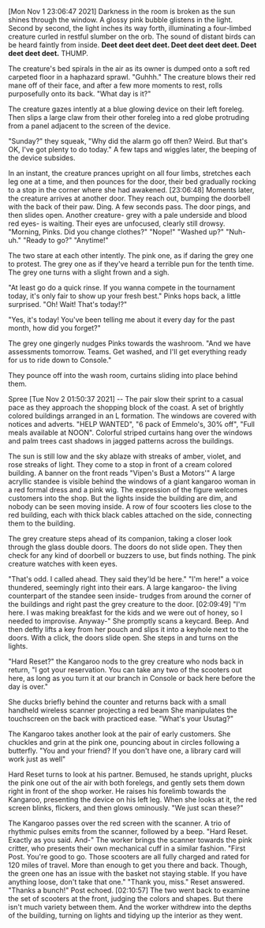 [Mon Nov  1 23:06:47 2021] Darkness in the room is broken as the sun shines through the window.  A glossy pink bubble glistens in the light.  Second by second, the light inches its way forth, illuminating a four-limbed creature curled in restful slumber on the orb. The sound of distant birds can be heard faintly from inside.
**Deet deet deet deet. Deet deet deet deet. Deet deet deet deet.**
THUMP.

The creature's bed spirals in the air as its owner is dumped onto a soft red carpeted floor in a haphazard sprawl. 
"Guhhh." The creature blows their red mane off of their face, and after a few more moments to rest, rolls purposefully onto its back. 
"What day is it?"

The creature gazes intently at a blue glowing device on their left foreleg. Then slips a large claw from their other foreleg into a red globe protruding from a panel adjacent to the screen of the device.

"Sunday?" they squeak, "Why did the alarm go off then? Weird. But that's OK, I've got plenty to do today." A few taps and wiggles later, the beeping of the device subsides. 

In an instant, the creature prances upright on all four limbs, stretches each leg one at a time, and then pounces for the door, their bed gradually rocking to a stop in the corner where she had awakened.
[23:06:48] Moments later, the creature arrives at another door. They reach out, bumping the doorbell with the back of their paw. Ding. A few seconds pass. The door pings, and then slides open. Another creature- grey with a pale underside and blood red eyes- is waiting. Their eyes are unfocused, clearly still drowsy.
"Morning, Pinks. Did you change clothes?"
"Nope!"
"Washed up?"
"Nuh-uh."
"Ready to go?"
"Anytime!"

The two stare at each other intently. The pink one, as if daring the grey one to protest. The grey one as if they've heard a terrible pun for the tenth time. The grey one turns with a slight frown and a sigh.

"At least go do a quick rinse. If you wanna compete in the tournament today, it's only fair to show up your fresh best."
Pinks hops back, a little surprised. "Oh! Wait! That's today!?"

"Yes, it's today! You've been telling me about it every day for the past month, how did you forget?"

The grey one gingerly nudges Pinks towards the washroom. 
"And we have assessments tomorrow. Teams. Get washed, and I'll get everything ready for us to ride down to Console."

They pounce off into the wash room, curtains sliding into place behind them.

Spree
[Tue Nov  2 01:50:37 2021] --
The pair slow their sprint to a casual pace as they approach the shopping block of the coast. A set of brightly colored buildings arranged in an L formation. The windows are covered with notices and adverts. "HELP WANTED", "6 pack of Emmelo's, 30% off", "Full meals available at NOON". Colorful striped curtains hang over the windows and palm trees cast shadows in jagged patterns across the buildings.

The sun is still low and the sky ablaze with streaks of amber, violet, and rose streaks of light. They come to a stop in front of a cream colored building. A banner on the front reads "Vipen's Bust a Motors'" A large acryllic standee is visible behind the windows of a giant kangaroo woman in a red formal dress and a pink wig. The expression of the figure welcomes customers into the shop. But the lights inside the building are dim, and nobody can be seen moving inside. A row of four scooters lies close to the red building, each with thick black cables attached on the side, connecting them to the building.

The grey creature steps ahead of its companion, taking a closer look through the glass double doors. The doors do not slide open. They then check for any kind of doorbell or buzzers to use, but finds nothing. The pink creature watches with keen eyes.

"That's odd. I called ahead. They said they'ld be here."
"I'm here!" a voice thundered, seemingly right into their ears. A large kangaroo- the living counterpart of the standee seen inside- trudges from around the corner of the buildings and right past the grey creature to the door.
[02:09:49] "I'm here. I was making breakfast for the kids and we were out of honey, so I needed to improvise. Anyway-"
She promptly scans a keycard. Beep. And then deftly lifts a key from her pouch and slips it into a keyhole next to the doors. With a click, the doors slide open. She steps in and turns on the lights.

"Hard Reset?" the Kangaroo nods to the grey creature who nods back in return, "I got your reservation. You can take any two of the scooters out here, as long as you turn it at our branch in Console or back here before the day is over."

She ducks briefly behind the counter and returns back with a small handheld wireless scanner projecting a red beam She manipulates the touchscreen on the back with practiced ease. "What's your Usutag?" 

The Kangaroo takes another look at the pair of early customers. She chuckles and grin at the pink one, pouncing about in circles following a butterfly. "You and your friend? If you don't have one, a library card will work just as well"

Hard Reset turns to look at his partner. Bemused, he stands upright, plucks the pink one out of the air with both forelegs, and gently sets them down right in front of the shop worker. He raises his forelimb towards the Kangaroo, presenting the device on his left leg. When she looks at it, the red screen blinks, flickers, and then glows ominously. "We just scan these?"

The Kangaroo passes over the red screen with the scanner. A trio of rhythmic pulses emits from the scanner, followed by a beep. "Hard Reset. Exactly as you said. And-"
The worker brings the scanner towards the pink critter, who presents their own mechanical cuff in a similar fashion.
"First Post. You're good to go. Those scooters are all fully charged and rated for 120 miles of travel. More than enough to get you there and back. Though, the green one has an issue with the basket not staying stable. If you have anything loose, don't take that one."
"Thank you, miss." Reset answered.
"Thanks a bunch!" Post echoed.
[02:10:57] The two went back to examine the set of scooters at the front, judging the colors and shapes. But there isn't much variety between them. And the worker withdrew into the depths of the building, turning on lights and tidying up the interior as they went.
